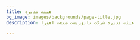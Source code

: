 ```yaml
---
title: هیئت مدیره
bg_image: images/backgrounds/page-title.jpg
description: هیئت مدیره شرکت نانوزیست صنعت اهورا

---
```

